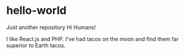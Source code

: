 # hello-world
Just another repository
Hi Humans!

I like React.js and PHP.
I've had tacos on the moon and find them far superior to Earth tacos.
